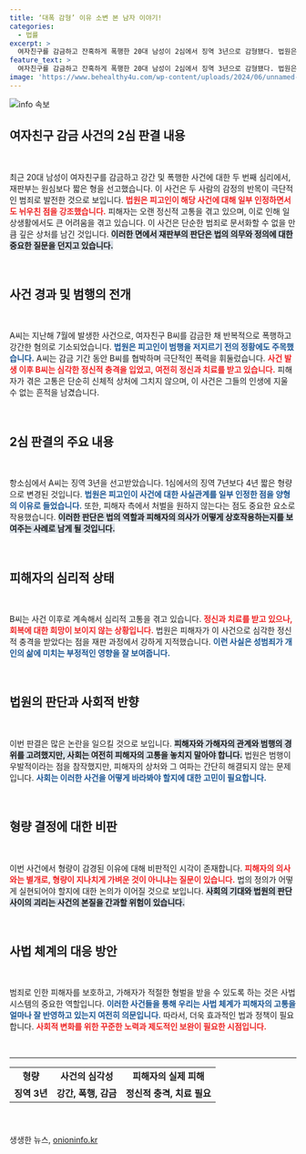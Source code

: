 ```yaml
---
title: ‘대폭 감형’ 이유 소변 본 남자 이야기!
categories:
  - 법률
excerpt: >
  여자친구를 감금하고 잔혹하게 폭행한 20대 남성이 2심에서 징역 3년으로 감형됐다. 법원은 피해자의 심각한 정신적 고통과 범행의 불량함을 지적하며, 그러나 피고의 반성과 합의를 고려해 형량을 조정했다. 궁금증을 자아내는 이 사건의 전말을 알아보자!
feature_text: >
  여자친구를 감금하고 잔혹하게 폭행한 20대 남성이 2심에서 징역 3년으로 감형됐다. 법원은 피해자의 심각한 정신적 고통과 범행의 불량함을 지적하며, 그러나 피고의 반성과 합의를 고려해 형량을 조정했다. 궁금증을 자아내는 이 사건의 전말을 알아보자!
image: 'https://www.behealthy4u.com/wp-content/uploads/2024/06/unnamed-file.png'
---
```


<p><img src="https://www.behealthy4u.com/wp-content/uploads/2024/06/unnamed-file.png" alt="info 속보" /></p>

<h2 data-ke-size="size26">여자친구 감금 사건의 2심 판결 내용</h2>

<p data-ke-size="size16">&nbsp;</p>

<p>최근 20대 남성이 여자친구를 감금하고 강간 및 폭행한 사건에 대한 두 번째 심리에서, 재판부는 원심보다 짧은 형을 선고했습니다. 이 사건은 두 사람의 감정의 반목이 극단적인 범죄로 발전한 것으로 보입니다. <b><span style="color: #ee2323;">법원은 피고인이 해당 사건에 대해 일부 인정하면서도 뉘우친 점을 강조했습니다.</span></b> 피해자는 오랜 정신적 고통을 겪고 있으며, 이로 인해 일상생활에서도 큰 어려움을 겪고 있습니다. 이 사건은 단순한 범죄로 문서화할 수 없을 만큼 깊은 상처를 남긴 것입니다. <b><span style="background-color: #21538527;">이러한 면에서 재판부의 판단은 법의 의무와 정의에 대한 중요한 질문을 던지고 있습니다.</span></b></p>

<p data-ke-size="size16">&nbsp;</p>

<h2 data-ke-size="size26">사건 경과 및 범행의 전개</h2>

<p data-ke-size="size16">&nbsp;</p>

<p>A씨는 지난해 7월에 발생한 사건으로, 여자친구 B씨를 감금한 채 반복적으로 폭행하고 강간한 혐의로 기소되었습니다. <b><span style="color: #1a5490;">법원은 피고인이 범행을 저지르기 전의 정황에도 주목했습니다.</span></b> A씨는 감금 기간 동안 B씨를 협박하며 극단적인 폭력을 휘둘렀습니다. <b><span style="color: #ee2323;">사건 발생 이후 B씨는 심각한 정신적 충격을 입었고, 여전히 정신과 치료를 받고 있습니다.</span></b> 피해자가 겪은 고통은 단순히 신체적 상처에 그치지 않으며, 이 사건은 그들의 인생에 지울 수 없는 흔적을 남겼습니다.</p>

<p data-ke-size="size16">&nbsp;</p>

<h2 data-ke-size="size26">2심 판결의 주요 내용</h2>

<p data-ke-size="size16">&nbsp;</p>

<p>항소심에서 A씨는 징역 3년을 선고받았습니다. 1심에서의 징역 7년보다 4년 짧은 형량으로 변경된 것입니다. <b><span style="color: #1a5490;">법원은 피고인이 사건에 대한 사실관계를 일부 인정한 점을 양형의 이유로 들었습니다.</span></b> 또한, 피해자 측에서 처벌을 원하지 않는다는 점도 중요한 요소로 작용했습니다. <b><span style="background-color: #21538527;">이러한 판단은 법의 역할과 피해자의 의사가 어떻게 상호작용하는지를 보여주는 사례로 남게 될 것입니다.</span></b></p>

<p data-ke-size="size16">&nbsp;</p>

<h2 data-ke-size="size26">피해자의 심리적 상태</h2>

<p data-ke-size="size16">&nbsp;</p>

<p>B씨는 사건 이후로 계속해서 심리적 고통을 겪고 있습니다. <b><span style="color: #ee2323;">정신과 치료를 받고 있으나, 회복에 대한 희망이 보이지 않는 상황입니다.</span></b> 법원은 피해자가 이 사건으로 심각한 정신적 충격을 받았다는 점을 재판 과정에서 강하게 지적했습니다. <b><span style="color: #1a5490;">이런 사실은 성범죄가 개인의 삶에 미치는 부정적인 영향을 잘 보여줍니다.</span></b></p>

<p data-ke-size="size16">&nbsp;</p>

<h2 data-ke-size="size26">법원의 판단과 사회적 반향</h2>

<p data-ke-size="size16">&nbsp;</p>

<p>이번 판결은 많은 논란을 일으킬 것으로 보입니다. <b><span style="background-color: #21538527;">피해자와 가해자의 관계와 범행의 경위를 고려했지만, 사회는 여전히 피해자의 고통을 놓치지 말아야 합니다.</span></b> 법원은 범행이 우발적이라는 점을 참작했지만, 피해자의 상처와 그 여파는 간단히 해결되지 않는 문제입니다. <b><span style="color: #1a5490;">사회는 이러한 사건을 어떻게 바라봐야 할지에 대한 고민이 필요합니다.</span></b></p>

<p data-ke-size="size16">&nbsp;</p>

<h2 data-ke-size="size26">형량 결정에 대한 비판</h2>

<p data-ke-size="size16">&nbsp;</p>

<p>이번 사건에서 형량이 감경된 이유에 대해 비판적인 시각이 존재합니다. <b><span style="color: #ee2323;">피해자의 의사와는 별개로, 형량이 지나치게 가벼운 것이 아니냐는 질문이 있습니다.</span></b> 법의 정의가 어떻게 실현되어야 할지에 대한 논의가 이어질 것으로 보입니다. <b><span style="background-color: #21538527;">사회의 기대와 법원의 판단 사이의 괴리는 사건의 본질을 간과할 위험이 있습니다.</span></b></p>

<p data-ke-size="size16">&nbsp;</p>

<h2 data-ke-size="size26">사법 체계의 대응 방안</h2>

<p data-ke-size="size16">&nbsp;</p>

<p>범죄로 인한 피해자를 보호하고, 가해자가 적절한 형벌을 받을 수 있도록 하는 것은 사법 시스템의 중요한 역할입니다. <b><span style="color: #1a5490;">이러한 사건들을 통해 우리는 사법 체계가 피해자의 고통을 얼마나 잘 반영하고 있는지 여전히 의문입니다.</span></b> 따라서, 더욱 효과적인 법과 정책이 필요합니다. <b><span style="color: #ee2323;">사회적 변화를 위한 꾸준한 노력과 제도적인 보완이 필요한 시점입니다.</span></b></p>

<p data-ke-size="size16">&nbsp;</p>

<hr />

<table style="border-collapse: collapse; width: 100%; height: 70px;">
<tbody>
<tr>
<td style="text-align: center; height: 17px;"><b>형량</b></td>
<td style="text-align: center; height: 17px;"><b>사건의 심각성</b></td>
<td style="text-align: center; height: 17px;"><b>피해자의 실제 피해</b></td>
</tr>
<tr>
<td style="text-align: center; height: 17px;"><b>징역 3년</b></td>
<td style="text-align: center; height: 17px;"><b>강간, 폭행, 감금</b></td>
<td style="text-align: center; height: 17px;"><b>정신적 충격, 치료 필요</b></td>
</tr>
</tbody>
</table>

<p data-ke-size="size16">&nbsp;</p>
생생한 뉴스, <a href="https://onioninfo.kr" rel="dofollow">onioninfo.kr</a>


